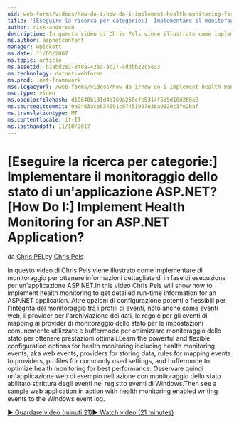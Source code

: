 ```yaml
---
uid: web-forms/videos/how-do-i/how-do-i-implement-health-monitoring-for-an-aspnet-application
title: '[Eseguire la ricerca per categorie:]  Implementare il monitoraggio dello stato di un''applicazione ASP.NET? | Microsoft Docs'
author: rick-anderson
description: In questo video di Chris Pels viene illustrato come implementare di monitoraggio per ottenere informazioni dettagliate di in fase di esecuzione per un'applicazione ASP.NET. Informazioni su avanzato e...
ms.author: aspnetcontent
manager: wpickett
ms.date: 11/05/2007
ms.topic: article
ms.assetid: b3abd282-840a-42e3-ac27-cddbb22c5e33
ms.technology: dotnet-webforms
ms.prod: .net-framework
msc.legacyurl: /web-forms/videos/how-do-i/how-do-i-implement-health-monitoring-for-an-aspnet-application
msc.type: video
ms.openlocfilehash: d10640b131d4b169a256cfb5314f5b5d10d260a8
ms.sourcegitcommit: 9a9483aceb34591c97451997036a9120c3fe2baf
ms.translationtype: MT
ms.contentlocale: it-IT
ms.lasthandoff: 11/10/2017
---
```

<a name="how-do-i--implement-health-monitoring-for-an-aspnet-application"></a><span data-ttu-id="2f48e-105">[Eseguire la ricerca per categorie:]  Implementare il monitoraggio dello stato di un'applicazione ASP.NET?</span><span class="sxs-lookup"><span data-stu-id="2f48e-105">[How Do I:]  Implement Health Monitoring for an ASP.NET Application?</span></span>
====================
<span data-ttu-id="2f48e-106">da [Chris PEL](https://twitter.com/chrispels)</span><span class="sxs-lookup"><span data-stu-id="2f48e-106">by [Chris Pels](https://twitter.com/chrispels)</span></span>

<span data-ttu-id="2f48e-107">In questo video di Chris Pels viene illustrato come implementare di monitoraggio per ottenere informazioni dettagliate di in fase di esecuzione per un'applicazione ASP.NET.</span><span class="sxs-lookup"><span data-stu-id="2f48e-107">In this video Chris Pels will show how to implement health monitoring to get detailed run-time information for an ASP.NET application.</span></span> <span data-ttu-id="2f48e-108">Altre opzioni di configurazione potenti e flessibili per l'integrità del monitoraggio tra i profili di eventi, noto anche come eventi web, il provider per l'archiviazione dei dati, le regole per gli eventi di mapping ai provider di monitoraggio dello stato per le impostazioni comunemente utilizzate e buffermode per ottimizzare monitoraggio dello stato per ottenere prestazioni ottimali.</span><span class="sxs-lookup"><span data-stu-id="2f48e-108">Learn the powerful and flexible configuration options for health monitoring including health monitoring events, aka web events, providers for storing data, rules for mapping events to providers, profiles for commonly used settings, and buffermode to optimize health monitoring for best performance.</span></span> <span data-ttu-id="2f48e-109">Osservare quindi un'applicazione web di esempio nell'azione con monitoraggio dello stato abilitato scrittura degli eventi nel registro eventi di Windows.</span><span class="sxs-lookup"><span data-stu-id="2f48e-109">Then see a sample web application in action with health monitoring enabled writing events to the Windows event log.</span></span>

[<span data-ttu-id="2f48e-110">&#9654; Guardare video (minuti 21)</span><span class="sxs-lookup"><span data-stu-id="2f48e-110">&#9654; Watch video (21 minutes)</span></span>](https://channel9.msdn.com/Blogs/ASP-NET-Site-Videos/how-do-i-implement-health-monitoring-for-an-aspnet-application)
